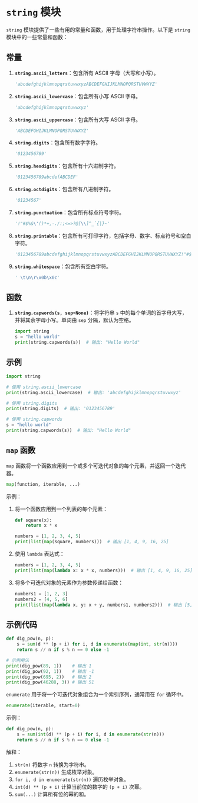 # `string` 模块

`string` 模块提供了一些有用的常量和函数，用于处理字符串操作。以下是 `string` 模块中的一些常量和函数：

## 常量

1. **`string.ascii_letters`**：包含所有 ASCII 字母（大写和小写）。
    ```python
    'abcdefghijklmnopqrstuvwxyzABCDEFGHIJKLMNOPQRSTUVWXYZ'
    ```

2. **`string.ascii_lowercase`**：包含所有小写 ASCII 字母。
    ```python
    'abcdefghijklmnopqrstuvwxyz'
    ```

3. **`string.ascii_uppercase`**：包含所有大写 ASCII 字母。
    ```python
    'ABCDEFGHIJKLMNOPQRSTUVWXYZ'
    ```

4. **`string.digits`**：包含所有数字字符。
    ```python
    '0123456789'
    ```

5. **`string.hexdigits`**：包含所有十六进制字符。
    ```python
    '0123456789abcdefABCDEF'
    ```

6. **`string.octdigits`**：包含所有八进制字符。
    ```python
    '01234567'
    ```

7. **`string.punctuation`**：包含所有标点符号字符。
    ```python
    '!"#$%&\'()*+,-./:;<=>?@[\\]^_`{|}~'
    ```

8. **`string.printable`**：包含所有可打印字符，包括字母、数字、标点符号和空白字符。
    ```python
    '0123456789abcdefghijklmnopqrstuvwxyzABCDEFGHIJKLMNOPQRSTUVWXYZ!"#$%&\'()*+,-./:;<=>?@[\\]^_`{|}~ \t\n\r\x0b\x0c'
    ```

9. **`string.whitespace`**：包含所有空白字符。
    ```python
    ' \t\n\r\x0b\x0c'
    ```

## 函数

1. **`string.capwords(s, sep=None)`**：将字符串 `s` 中的每个单词的首字母大写，并将其余字母小写。单词由 `sep` 分隔，默认为空格。
    ```python
    import string
    s = "hello world"
    print(string.capwords(s))  # 输出: "Hello World"
    ```

## 示例

```python
import string

# 使用 string.ascii_lowercase
print(string.ascii_lowercase)  # 输出: 'abcdefghijklmnopqrstuvwxyz'

# 使用 string.digits
print(string.digits)  # 输出: '0123456789'

# 使用 string.capwords
s = "hello world"
print(string.capwords(s))  # 输出: "Hello World"
```

## `map` 函数

`map` 函数将一个函数应用到一个或多个可迭代对象的每个元素，并返回一个迭代器。

```python
map(function, iterable, ...)
```

示例：

1. 将一个函数应用到一个列表的每个元素：
    ```python
    def square(x):
        return x * x

    numbers = [1, 2, 3, 4, 5]
    print(list(map(square, numbers)))  # 输出 [1, 4, 9, 16, 25]
    ```

2. 使用 `lambda` 表达式：
    ```python
    numbers = [1, 2, 3, 4, 5]
    print(list(map(lambda x: x * x, numbers)))  # 输出 [1, 4, 9, 16, 25]
    ```

3. 将多个可迭代对象的元素作为参数传递给函数：
    ```python
    numbers1 = [1, 2, 3]
    numbers2 = [4, 5, 6]
    print(list(map(lambda x, y: x + y, numbers1, numbers2)))  # 输出 [5, 7, 9]
    ```

## 示例代码

```python
def dig_pow(n, p):
    s = sum(d ** (p + i) for i, d in enumerate(map(int, str(n))))
    return s // n if s % n == 0 else -1

# 示例用法
print(dig_pow(89, 1))    # 输出 1
print(dig_pow(92, 1))    # 输出 -1
print(dig_pow(695, 2))   # 输出 2
print(dig_pow(46288, 3)) # 输出 51
```

`enumerate` 用于将一个可迭代对象组合为一个索引序列，通常用在 `for` 循环中。

```python
enumerate(iterable, start=0)
```

示例：

```python
def dig_pow(n, p):
    s = sum(int(d) ** (p + i) for i, d in enumerate(str(n)))
    return s // n if s % n == 0 else -1
```

解释：
1. `str(n)` 将数字 `n` 转换为字符串。
2. `enumerate(str(n))` 生成枚举对象。
3. `for i, d in enumerate(str(n))` 遍历枚举对象。
4. `int(d) ** (p + i)` 计算当前位的数字的 `(p + i)` 次幂。
5. `sum(...)` 计算所有位的幂的和。
